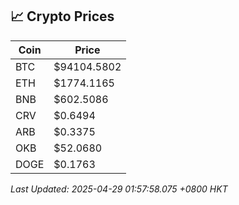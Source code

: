 ## 📈 Crypto Prices

| Coin | Price |
| ---- | ----- |
| BTC | $94104.5802 |
| ETH | $1774.1165 |
| BNB | $602.5086 |
| CRV | $0.6494 |
| ARB | $0.3375 |
| OKB | $52.0680 |
| DOGE | $0.1763 |

_Last Updated: 2025-04-29 01:57:58.075 +0800 HKT_